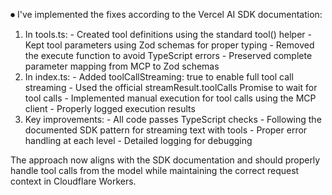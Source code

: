 ⏺ I've implemented the fixes according to the Vercel AI SDK documentation:

  1. In tools.ts:
    - Created tool definitions using the standard tool() helper
    - Kept tool parameters using Zod schemas for proper typing
    - Removed the execute function to avoid TypeScript errors
    - Preserved complete parameter mapping from MCP to Zod schemas
  2. In index.ts:
    - Added toolCallStreaming: true to enable full tool call streaming
    - Used the official streamResult.toolCalls Promise to wait for tool calls
    - Implemented manual execution for tool calls using the MCP client
    - Properly logged execution results
  3. Key improvements:
    - All code passes TypeScript checks
    - Following the documented SDK pattern for streaming text with tools
    - Proper error handling at each level
    - Detailed logging for debugging

  The approach now aligns with the SDK documentation and should properly handle tool calls from the model while maintaining the correct
  request context in Cloudflare Workers.
